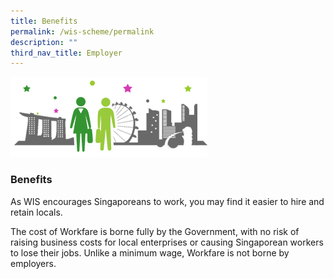 ```yaml
---
title: Benefits
permalink: /wis-scheme/permalink
description: ""
third_nav_title: Employer
---
```

![](/images/WIS17.png)

### Benefits

As WIS encourages Singaporeans to work, you may find it easier to hire and retain locals.

The cost of Workfare is borne fully by the Government, with no risk of raising business costs for local enterprises or causing Singaporean workers to lose their jobs. Unlike a minimum wage, Workfare is not borne by employers.